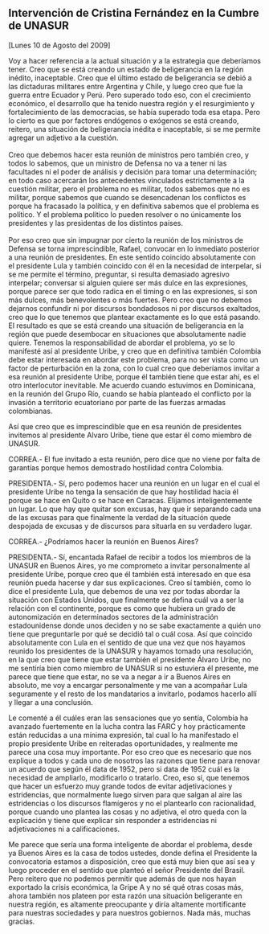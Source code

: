Intervención de Cristina Fernández en la Cumbre de UNASUR
---------------------------------------------------------

[Lunes 10 de Agosto del 2009]

Voy a hacer referencia a la actual situación y a la estrategia que
deberíamos tener. Creo que se está creando un estado de beligerancia en
la región inédito, inaceptable. Creo que el último estado de
beligerancia se debió a las dictaduras militares entre Argentina y
Chile, y luego creo que fue la guerra entre Ecuador y Perú. Pero
superado todo eso, con el crecimiento económico, el desarrollo que ha
tenido nuestra región y el resurgimiento y fortalecimiento de las
democracias, se había superado toda esa etapa. Pero lo cierto es que por
factores endógenos o exógenos se está creando, reitero, una situación de
beligerancia inédita e inaceptable, si se me permite agregar un adjetivo
a la cuestión.\
\
 Creo que debemos hacer esta reunión de ministros pero también creo, y
todos lo sabemos, que un ministro de Defensa no va a tener ni las
facultades ni el poder de análisis y decisión para tomar una
determinación; en todo caso acercarán los antecedentes vinculados
estrictamente a la cuestión militar, pero el problema no es militar,
todos sabemos que no es militar, porque sabemos que cuando se
desencadenan los conflictos es porque ha fracasado la política, y en
definitiva sabemos que el problema es político. Y el problema político
lo pueden resolver o no únicamente los presidentes y las presidentas de
los distintos países.\
\
 Por eso creo que sin impugnar por cierto la reunión de los ministros de
Defensa se torna imprescindible, Rafael, convocar en lo inmediato
posterior a una reunión de presidentes. En este sentido coincido
absolutamente con el presidente Lula y también coincido con él en la
necesidad de interpelar, si se me permite el término, preguntar, si
resulta demasiado agresivo interpelar; conversar si alguien quiere ser
más dulce en las expresiones, porque parece ser que todo radica en el
timing o en las expresiones, si son más dulces, más benevolentes o más
fuertes. Pero creo que no debemos dejarnos confundir ni por discursos
bondadosos ni por discursos exaltados, creo que lo que tenemos que
plantear exactamente es lo que está pasando. El resultado es que se está
creando una situación de beligerancia en la región que puede desembocar
en situaciones que absolutamente nadie quiere. Tenemos la
responsabilidad de abordar el problema, yo se lo manifesté así al
presidente Uribe, y creo que en definitiva también Colombia debe estar
interesada en abordar este problema, para no ser vista como un factor de
perturbación en la zona, con lo cual creo que deberíamos invitar a esa
reunión al presidente Uribe, porque él también tiene que estar ahí, es
el otro interlocutor inevitable. Me acuerdo cuando estuvimos en
Dominicana, en la reunión del Grupo Río, cuando se había planteado el
conflicto por la invasión a territorio ecuatoriano por parte de las
fuerzas armadas colombianas.

Así que creo que es imprescindible que en esa reunión de presidentes
invitemos al presidente Alvaro Uribe, tiene que estar él como miembro de
UNASUR.

CORREA.- El fue invitado a esta reunión, pero dice que no viene por
falta de garantías porque hemos demostrado hostilidad contra Colombia.

PRESIDENTA.- Sí, pero podemos hacer una reunión en un lugar en el cual
el presidente Uribe no tenga la sensación de que hay hostilidad hacia él
porque se hace en Quito o se hace en Caracas. Elijamos inteligentemente
un lugar. Lo que hay que quitar son excusas, hay que ir separando cada
una de las excusas para que finalmente la verdad de la situación quede
despojada de excusas y de discursos para situarla en su verdadero lugar.

CORREA.- ¿Podríamos hacer la reunión en Buenos Aires?

PRESIDENTA.- Sí, encantada Rafael de recibir a todos los miembros de la
UNASUR en Buenos Aires, yo me comprometo a invitar personalmente al
presidente Uribe, porque creo que él también está interesado en que esa
reunión pueda hacerse y dar sus explicaciones. Creo sí también, como lo
dice el presidente Lula, que debemos de una vez por todas abordar la
situación con Estados Unidos, que finalmente se defina cuál va a ser la
relación con el continente, porque es como que hubiera un grado de
autonomización en determinados sectores de la administración
estadounidense donde unos deciden y no se sabe exactamente a quién uno
tiene que preguntarle por qué se decidió tal o cuál cosa. Así que
coincido absolutamente con Lula en el sentido de que una vez que nos
hayamos reunido los presidentes de la UNASUR y hayamos tomado una
resolución, en la que creo que tiene que estar también el presidente
Álvaro Uribe, no me sentiría bien como miembro de UNASUR si no estuviera
él presente, me parece que tiene que estar, no se va a negar a ir a
Buenos Aires en absoluto, me voy a encargar personalmente y me van a
acompañar Lula seguramente y el resto de los mandatarios a invitarlo,
podamos hacerlo allí y llegar a una conclusión.

Le comenté a él cuáles eran las sensaciones que yo sentía, Colombia ha
avanzado fuertemente en la lucha contra las FARC y hoy prácticamente
están reducidas a una mínima expresión, tal cual lo ha manifestado el
propio presidente Uribe en reiteradas oportunidades, y realmente me
parece una cosa muy importante. Por eso creo que es necesario que nos
explique a todos y cada uno de nosotros las razones que tiene para
renovar un acuerdo que según él data de 1952, pero si data de 1952 cuál
es la necesidad de ampliarlo, modificarlo o tratarlo. Creo, eso sí, que
tenemos que hacer un esfuerzo muy grande todos de evitar adjetivaciones
y estridencias, que normalmente luego sirven para que salgan al aire las
estridencias o los discursos flamígeros y no el plantearlo con
racionalidad, porque cuando uno plantea las cosas y no adjetiva, el otro
queda con la explicación y tiene que explicar sin responder a
estridencias ni adjetivaciones ni a calificaciones.

Me parece que sería una forma inteligente de abordar el problema, desde
ya Buenos Aires es la casa de todos ustedes, donde defina el Presidente
la convocatoria estamos a disposición, creo que está muy bien que así
sea y luego proceder en el sentido que planteó el señor Presidente del
Brasil. Pero reitero que no podemos permitir que además de que nos hayan
exportado la crisis económica, la Gripe A y no sé qué otras cosas más,
ahora también nos plateen por esta razón una situación beligerante en
nuestra región, es altamente preocupante y diría altamente mortificante
para nuestras sociedades y para nuestros gobiernos. Nada más, muchas
gracias.

 

 
